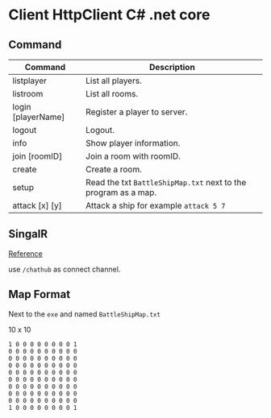 # Client HttpClient C# .net core

## Command

|Command| Description| 
| - | - |
|listplayer| List all players.|
|listroom| List all rooms.|
|login [playerName]| Register a player to server.|
|logout| Logout.|
|info| Show player information.|
|join [roomID]| Join a room with roomID.|
|create| Create a room. |
|setup | Read the txt `BattleShipMap.txt` next to the program as a map. |
|attack [x] [y]| Attack a ship for example `attack 5 7` |

## SingalR

[Reference](https://docs.microsoft.com/zh-tw/aspnet/core/signalr/dotnet-client)

use `/chathub` as connect channel.

## Map Format

Next to the `exe` and named `BattleShipMap.txt`

10 x 10
```
1 0 0 0 0 0 0 0 0 1
0 0 0 0 0 0 0 0 0 0
0 0 0 0 0 0 0 0 0 0
0 0 0 0 0 0 0 0 0 0
0 0 0 0 0 0 0 0 0 0
0 0 0 0 0 0 0 0 0 0
0 0 0 0 0 0 0 0 0 0
0 0 0 0 0 0 0 0 0 0
0 0 0 0 0 0 0 0 0 0
1 0 0 0 0 0 0 0 0 1
```